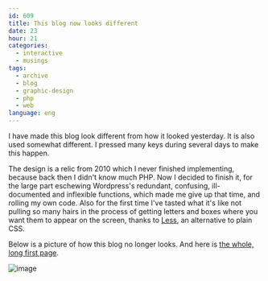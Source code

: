 ```yaml
---
id: 609
title: This blog now looks different
date: 23
hour: 21
categories:
  - interactive
  - musings
tags:
  - archive
  - blog
  - graphic-design
  - php
  - web
language: eng
---
```


I have made this blog look different from how it looked yesterday. It is also used somewhat different. I pressed many keys during several days to make this happen.

The design is a relic from 2010 which I never finished implementing, because back then I didn't know much PHP. Now I decided to finish it, for the large part eschewing Wordpress's redundant, confusing, ill-documented and inflexible functions, which made me give up that time, and rolling my own code. Also for the first time I've tasted what it's like not pulling so many hairs in the process of getting letters and boxes where you want them to appear on the screen, thanks to [Less](http://lesscss.org/), an alternative to plain CSS.

Below is a picture of how this blog no longer looks. And here is [the whole, long first page](/files/2012/09-this-blog-now-looks-different/oldblogdesign.png).

![image](/files/2012/09-this-blog-now-looks-different/oldblogsmall.png "Old blog design")
